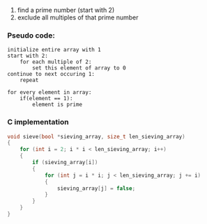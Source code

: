 
1) find a prime number (start with 2)
2) exclude all multiples of that prime number

### Pseudo code:
```
initialize entire array with 1
start with 2:
	for each multiple of 2:
		set this element of array to 0
continue to next occuring 1:
	repeat

for every element in array:
	if(element == 1):
		element is prime
```

### C implementation
```c
void sieve(bool *sieving_array, size_t len_sieving_array)
{
    for (int i = 2; i * i < len_sieving_array; i++)
    {
        if (sieving_array[i])
        {
            for (int j = i * i; j < len_sieving_array; j += i)
            {
                sieving_array[j] = false;
            }
        }
    }
}

```